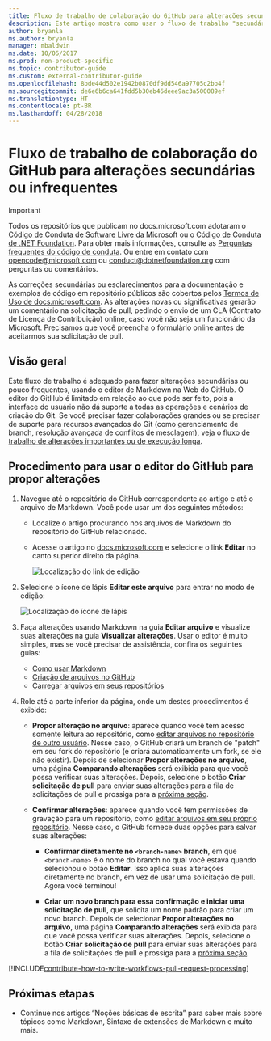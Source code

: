 ```yaml
---
title: Fluxo de trabalho de colaboração do GitHub para alterações secundárias ou infrequentes
description: Este artigo mostra como usar o fluxo de trabalho "secundário" do colaborador para fazer contribuições nos artigos do docs.microsoft.com.
author: bryanla
ms.author: bryanla
manager: mbaldwin
ms.date: 10/06/2017
ms.prod: non-product-specific
ms.topic: contributor-guide
ms.custom: external-contributor-guide
ms.openlocfilehash: 8bde44d502e1942b0870df9dd546a97705c2bb4f
ms.sourcegitcommit: de6e6b6ca641fdd5b30eb46deee9ac3a500089ef
ms.translationtype: HT
ms.contentlocale: pt-BR
ms.lasthandoff: 04/28/2018
---
```

# <a name="github-contribution-workflow-for-minor-or-infrequent-changes"></a>Fluxo de trabalho de colaboração do GitHub para alterações secundárias ou infrequentes

> [!IMPORTANT]
> Todos os repositórios que publicam no docs.microsoft.com adotaram o [Código de Conduta de Software Livre da Microsoft](https://opensource.microsoft.com/codeofconduct/) ou o [Código de Conduta de .NET Foundation](https://dotnetfoundation.org/code-of-conduct). Para obter mais informações, consulte as [Perguntas frequentes do código de conduta](https://opensource.microsoft.com/codeofconduct/faq/). Ou entre em contato com [opencode@microsoft.com](mailto:opencode@microsoft.com) ou [conduct@dotnetfoundation.org](mailto:conduct@dotnetfoundation.org) com perguntas ou comentários.<br>
>
> As correções secundárias ou esclarecimentos para a documentação e exemplos de código em repositório públicos são cobertos pelos [Termos de Uso de docs.microsoft.com](https://docs.microsoft.com/legal/termsofuse). As alterações novas ou significativas gerarão um comentário na solicitação de pull, pedindo o envio de um CLA (Contrato de Licença de Contribuição) online, caso você não seja um funcionário da Microsoft. Precisamos que você preencha o formulário online antes de aceitarmos sua solicitação de pull.

## <a name="overview"></a>Visão geral

Este fluxo de trabalho é adequado para fazer alterações secundárias ou pouco frequentes, usando o editor de Markdown na Web do GitHub. O editor do GitHub é limitado em relação ao que pode ser feito, pois a interface do usuário não dá suporte a todas as operações e cenários de criação do Git. Se você precisar fazer colaborações grandes ou se precisar de suporte para recursos avançados do Git (como gerenciamento de branch, resolução avançada de conflitos de mesclagem), veja o [fluxo de trabalho de alterações importantes ou de execução longa](full-workflow.md).

## <a name="procedure-for-using-the-github-editor-to-propose-your-changes"></a>Procedimento para usar o editor do GitHub para propor alterações

1. Navegue até o repositório do GitHub correspondente ao artigo e até o arquivo de Markdown. Você pode usar um dos seguintes métodos:

   - Localize o artigo procurando nos arquivos de Markdown do repositório do GitHub relacionado.
   - Acesse o artigo no [docs.microsoft.com](https://docs.microsoft.com/) e selecione o link **Editar** no canto superior direito da página.

     ![Localização do link de edição](./media/light-workflow/contributetogit.png)

2. Selecione o ícone de lápis **Editar este arquivo** para entrar no modo de edição:

    ![Localização do ícone de lápis](./media/light-workflow/editicon.png)

3. Faça alterações usando Markdown na guia **Editar arquivo** e visualize suas alterações na guia **Visualizar alterações**. Usar o editor é muito simples, mas se você precisar de assistência, confira os seguintes guias:

   - [Como usar Markdown](how-to-write-use-markdown.md)
   - [Criação de arquivos no GitHub](https://github.com/blog/1327-creating-files-on-github)
   - [Carregar arquivos em seus repositórios](https://github.com/blog/2105-upload-files-to-your-repositories)

4. Role até a parte inferior da página, onde um destes procedimentos é exibido:

   - **Propor alteração no arquivo**: aparece quando você tem acesso somente leitura ao repositório, como [editar arquivos no repositório de outro usuário](https://help.github.com/articles/editing-files-in-another-user-s-repository/). Nesse caso, o GitHub criará um branch de "patch" em seu fork do repositório (e criará automaticamente um fork, se ele não existir). Depois de selecionar **Propor alterações no arquivo**, uma página **Comparando alterações** será exibida para que você possa verificar suas alterações. Depois, selecione o botão **Criar solicitação de pull** para enviar suas alterações para a fila de solicitações de pull e prossiga para a [próxima seção](#pull-request-processing).

   - **Confirmar alterações**: aparece quando você tem permissões de gravação para um repositório, como [editar arquivos em seu próprio repositório](https://help.github.com/articles/editing-files-in-your-repository/). Nesse caso, o GitHub fornece duas opções para salvar suas alterações:

     - **Confirmar diretamente no `<branch-name>` branch**, em que `<branch-name>` é o nome do branch no qual você estava quando selecionou o botão **Editar**. Isso aplica suas alterações diretamente no branch, em vez de usar uma solicitação de pull. Agora você terminou!

     - **Criar um novo branch para essa confirmação e iniciar uma solicitação de pull**, que solicita um nome padrão para criar um novo branch. Depois de selecionar **Propor alterações no arquivo**, uma página **Comparando alterações** será exibida para que você possa verificar suas alterações. Depois, selecione o botão **Criar solicitação de pull** para enviar suas alterações para a fila de solicitações de pull e prossiga para a [próxima seção](#pull-request-processing).

[!INCLUDE[contribute-how-to-write-workflows-pull-request-processing](includes/contribute-how-to-write-workflows-pull-request-processing.md)]

## <a name="next-steps"></a>Próximas etapas

- Continue nos artigos “Noções básicas de escrita” para saber mais sobre tópicos como Markdown, Sintaxe de extensões de Markdown e muito mais.
